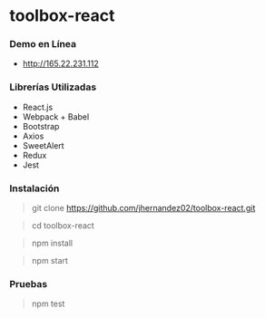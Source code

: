 # toolbox-react

### Demo en Línea
- http://165.22.231.112

### Librerías Utilizadas
- React.js
- Webpack + Babel
- Bootstrap
- Axios
- SweetAlert
- Redux
- Jest

### Instalación
>git clone https://github.com/jhernandez02/toolbox-react.git

>cd toolbox-react

>npm install

>npm start

### Pruebas
> npm test